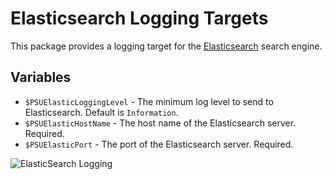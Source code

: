# Elasticsearch Logging Targets

This package provides a logging target for the [Elasticsearch](https://www.elastic.co/products/elasticsearch) search engine.

## Variables 

- `$PSUElasticLoggingLevel` - The minimum log level to send to Elasticsearch. Default is `Information`.
- `$PSUElasticHostName` - The host name of the Elasticsearch server. Required.
- `$PSUElasticPort` - The port of the Elasticsearch server. Required.

![ElasticSearch Logging](https://raw.githubusercontent.com/ironmansoftware/scripts/main/images/Logging/Logging.ElasticSearch.png)

